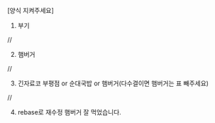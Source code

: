 [양식 지켜주세요]
1. 부기

//

2. 햄버거

//

3. 긴자료코 부평점 or 순대국밥 or 햄버거(다수결이면 햄버거는 표 빼주세요)

//

4. rebase로 재수정
햄버거 잘 먹었습니다.








